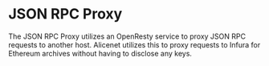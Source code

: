 # JSON RPC Proxy

The JSON RPC Proxy utilizes an OpenResty service to proxy JSON RPC requests to another
host. Alicenet utilizes this to proxy requests to Infura for Ethereum archives without
having to disclose any keys.
